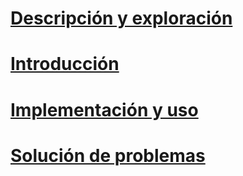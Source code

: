 # [Descripción y exploración](/intune/understand-explore/introduction-to-microsoft-intune.md)
# [Introducción](/intune/get-started/what-to-know-before-you-start-microsoft-intune)
# [Implementación y uso](/intune/deploy-use/overview-of-device-and-app-lifecycles-in-microsoft-intune)
# [Solución de problemas](/intune/troubleshoot/general-troubleshooting-tips-for-microsoft-intune)


<!--HONumber=Jun16_HO3-->


